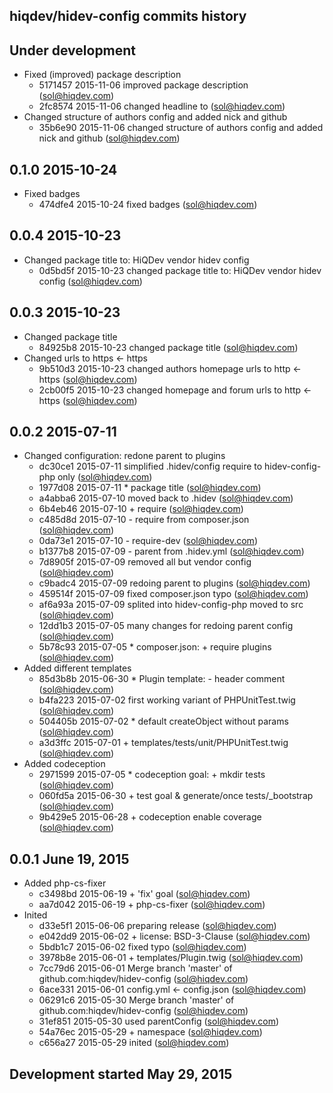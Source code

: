 hiqdev/hidev-config commits history
-----------------------------------

## Under development

- Fixed (improved) package description
    - 5171457 2015-11-06 improved package description (sol@hiqdev.com)
    - 2fc8574 2015-11-06 changed headline to (sol@hiqdev.com)
- Changed structure of authors config and added nick and github
    - 35b6e90 2015-11-06 changed structure of authors config and added nick and github (sol@hiqdev.com)

## 0.1.0 2015-10-24

- Fixed badges
    - 474dfe4 2015-10-24 fixed badges (sol@hiqdev.com)

## 0.0.4 2015-10-23

- Changed package title to: HiQDev vendor hidev config
    - 0d5bd5f 2015-10-23 changed package title to: HiQDev vendor hidev config (sol@hiqdev.com)

## 0.0.3 2015-10-23

- Changed package title
    - 84925b8 2015-10-23 changed package title (sol@hiqdev.com)
- Changed urls to https <- https
    - 9b510d3 2015-10-23 changed authors homepage urls to http <- https (sol@hiqdev.com)
    - 2cb00f5 2015-10-23 changed homepage and forum urls to http <- https (sol@hiqdev.com)

## 0.0.2 2015-07-11

- Changed configuration: redone parent to plugins
    - dc30ce1 2015-07-11 simplified .hidev/config require to hidev-config-php only (sol@hiqdev.com)
    - 1977d08 2015-07-11 * package title (sol@hiqdev.com)
    - a4abba6 2015-07-10 moved back to .hidev (sol@hiqdev.com)
    - 6b4eb46 2015-07-10 + require (sol@hiqdev.com)
    - c485d8d 2015-07-10 - require from composer.json (sol@hiqdev.com)
    - 0da73e1 2015-07-10 - require-dev (sol@hiqdev.com)
    - b1377b8 2015-07-09 - parent from .hidev.yml (sol@hiqdev.com)
    - 7d8905f 2015-07-09 removed all but vendor config (sol@hiqdev.com)
    - c9badc4 2015-07-09 redoing parent to plugins (sol@hiqdev.com)
    - 459514f 2015-07-09 fixed composer.json typo (sol@hiqdev.com)
    - af6a93a 2015-07-09 splited into hidev-config-php moved to src (sol@hiqdev.com)
    - 12dd1b3 2015-07-05 many changes for redoing parent config (sol@hiqdev.com)
    - 5b78c93 2015-07-05 * composer.json: + require plugins (sol@hiqdev.com)
- Added different templates
    - 85d3b8b 2015-06-30 * Plugin template: - header comment (sol@hiqdev.com)
    - b4fa223 2015-07-02 first working variant of PHPUnitTest.twig (sol@hiqdev.com)
    - 504405b 2015-07-02 * default createObject without params (sol@hiqdev.com)
    - a3d3ffc 2015-07-01 + templates/tests/unit/PHPUnitTest.twig (sol@hiqdev.com)
- Added codeception
    - 2971599 2015-07-05 * codeception goal: + mkdir tests (sol@hiqdev.com)
    - 060fd5a 2015-06-30 + test goal & generate/once tests/_bootstrap (sol@hiqdev.com)
    - 9b429e5 2015-06-28 + codeception enable coverage (sol@hiqdev.com)

## 0.0.1 June 19, 2015

- Added php-cs-fixer
    - c3498bd 2015-06-19 + 'fix' goal (sol@hiqdev.com)
    - aa7d042 2015-06-19 + php-cs-fixer (sol@hiqdev.com)
- Inited
    - d33e5f1 2015-06-06 preparing release (sol@hiqdev.com)
    - e042dd9 2015-06-02 + license: BSD-3-Clause (sol@hiqdev.com)
    - 5bdb1c7 2015-06-02 fixed typo (sol@hiqdev.com)
    - 3978b8e 2015-06-01 + templates/Plugin.twig (sol@hiqdev.com)
    - 7cc79d6 2015-06-01 Merge branch 'master' of github.com:hiqdev/hidev-config (sol@hiqdev.com)
    - 6ace331 2015-06-01 config.yml <- config.json (sol@hiqdev.com)
    - 06291c6 2015-05-30 Merge branch 'master' of github.com:hiqdev/hidev-config (sol@hiqdev.com)
    - 31ef851 2015-05-30 used parentConfig (sol@hiqdev.com)
    - 54a76ec 2015-05-29 + namespace (sol@hiqdev.com)
    - c656a27 2015-05-29 inited (sol@hiqdev.com)

## Development started May 29, 2015

